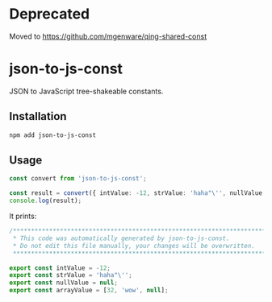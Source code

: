 # Deprecated

Moved to https://github.com/mgenware/qing-shared-const

# json-to-js-const

JSON to JavaScript tree-shakeable constants.

## Installation

```sh
npm add json-to-js-const
```

## Usage

```ts
const convert from 'json-to-js-const';

const result = convert({ intValue: -12, strValue: 'haha"\'', nullValue: null, arrayValue: [32, 'wow', null] });
console.log(result);
```

It prints:

```ts
/******************************************************************************************
 * This code was automatically generated by json-to-js-const.
 * Do not edit this file manually, your changes will be overwritten.
 ******************************************************************************************/

export const intValue = -12;
export const strValue = 'haha"\'';
export const nullValue = null;
export const arrayValue = [32, 'wow', null];
```
